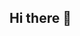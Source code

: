 ## Hi there 👋

<!--
**DanielNevo/DanielNevo** is a ✨ _special_ ✨ repository because its `README.md` (this file) appears on your GitHub profile.

Here are some ideas to get you started:

#🕵️‍♀️ I am working today as a System Administrator at Elbissis Company.

#🎓 I studied Practical Software Engineering at Ariel University.

#📫 Want to connect or see some of my work? Drop me a message: danielnev51@gmail.com

#🔒 Most of my repos are private, but happy to share if you're curious!
-->
